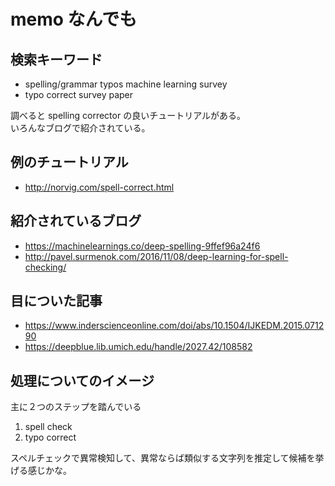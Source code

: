 # memo なんでも

## 検索キーワード

- spelling/grammar typos machine learning survey
- typo correct survey paper

調べると spelling corrector の良いチュートリアルがある。 </br>
いろんなブログで紹介されている。

## 例のチュートリアル

- http://norvig.com/spell-correct.html

## 紹介されているブログ

- https://machinelearnings.co/deep-spelling-9ffef96a24f6
- http://pavel.surmenok.com/2016/11/08/deep-learning-for-spell-checking/

## 目についた記事

- https://www.inderscienceonline.com/doi/abs/10.1504/IJKEDM.2015.071290
- https://deepblue.lib.umich.edu/handle/2027.42/108582

## 処理についてのイメージ

主に２つのステップを踏んでいる

1. spell check
2. typo correct

スペルチェックで異常検知して、異常ならば類似する文字列を推定して候補を挙げる感じかな。

